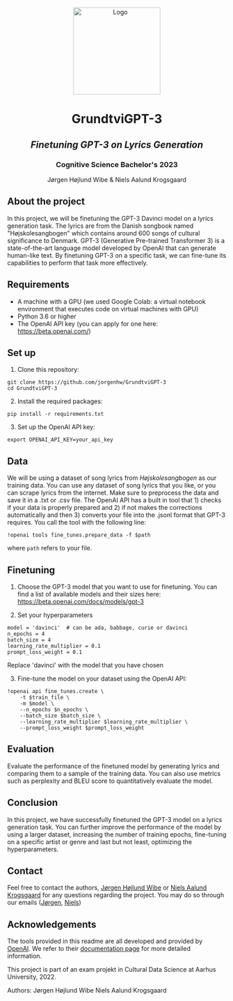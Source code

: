 <!-- PROJECT LOGO -->
<br />
<p align="center">
  <a href="https://i.imgur.com/t8mSDQS.png">
    <img src="https://i.imgur.com/t8mSDQS.png" alt="Logo" width=200 height=200>
  </a>
  
  <h1 align="center">GrundtviGPT-3</h1> 
  <h2 align="center"><i>Finetuning GPT-3 on Lyrics Generation</i></h2> 
  <h3 align="center">Cognitive Science Bachelor's 2023</h3>


  <p align="center">
    Jørgen Højlund Wibe & Niels Aalund Krogsgaard
  </p>
</p>

<!-- ABOUT THE PROJECT -->
## About the project

In this project, we will be finetuning the GPT-3 Davinci model on a lyrics generation task. The lyrics are from the Danish songbook named "Højskolesangbogen" which contains around 600 songs of cultural significance to Denmark. GPT-3 (Generative Pre-trained Transformer 3) is a state-of-the-art language model developed by OpenAI that can generate human-like text. By finetuning GPT-3 on a specific task, we can fine-tune its capabilities to perform that task more effectively.

## Requirements

* A machine with a GPU (we used Google Colab: a virtual notebook environment that executes code on virtual machines with GPU)
* Python 3.6 or higher
* The OpenAI API key (you can apply for one here: https://beta.openai.com/)

## Set up
1. Clone this repository:

```
git clone https://github.com/jorgenhw/GrundtviGPT-3
cd GrundtviGPT-3
```

2. Install the required packages:
```
pip install -r requirements.txt
```
3. Set up the OpenAI API key:
```
export OPENAI_API_KEY=your_api_key
```
## Data
We will be using a dataset of song lyrics from *Højskolesangbogen* as our training data. You can use any dataset of song lyrics that you like, or you can scrape lyrics from the internet. Make sure to preprocess the data and save it in a .txt or .csv file. The OpenAI API has a built in tool that 1) checks if your data is properly prepared and 2) if not makes the corrections automatically and then 3) converts your file into the .jsonl format that GPT-3 requires. You call the tool with the following line:
```
!openai tools fine_tunes.prepare_data -f $path
```
where ```path``` refers to your file.

## Finetuning
1. Choose the GPT-3 model that you want to use for finetuning. You can find a list of available models and their sizes here: https://beta.openai.com/docs/models/gpt-3

2. Set your hyperparameters
```
model = 'davinci'  # can be ada, babbage, curie or davinci
n_epochs = 4
batch_size = 4
learning_rate_multiplier = 0.1
prompt_loss_weight = 0.1
```
Replace 'davinci' with the model that you have chosen

3. Fine-tune the model on your dataset using the OpenAI API:

```
!openai api fine_tunes.create \
    -t $train_file \
    -m $model \
    --n_epochs $n_epochs \
    --batch_size $batch_size \
    --learning_rate_multiplier $learning_rate_multiplier \
    --prompt_loss_weight $prompt_loss_weight
```


## Evaluation
Evaluate the performance of the finetuned model by generating lyrics and comparing them to a sample of the training data. You can also use metrics such as perplexity and BLEU score to quantitatively evaluate the model.

## Conclusion
In this project, we have successfully finetuned the GPT-3 model on a lyrics generation task. You can further improve the performance of the model by using a larger dataset, increasing the number of training epochs, fine-tuning on a specific artist or genre and last but not least, optimizing the hyperparameters.

## Contact

Feel free to contact the authors, [Jørgen Højlund Wibe](https://github.com/jorgenhw) or [Niels Aalund Krogsgaard](https://github.com/nielsaak) for any questions regarding the project.
You may do so through our emails ([Jørgen](mailto:201807750@post.au.dk), [Niels](mailto:202008114@post.au.dk))
<br />

## Acknowledgements
The tools provided in this readme are all developed and provided by [OpenAI](https://openai.com/). We refer to their [documentation page](https://beta.openai.com/docs/introduction) for more detailed information.


This project is part of an exam projekt in Cultural Data Science at Aarhus University, 2022.

Authors:
Jørgen Højlund Wibe
Niels Aalund Krogsgaard
